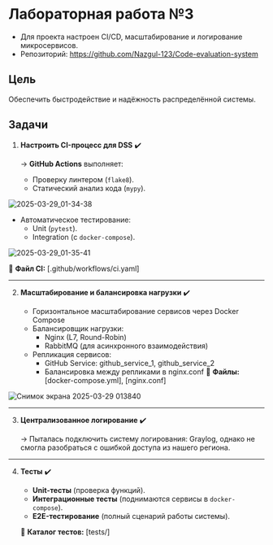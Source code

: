 # Лабораторная работа №3 
* Для проекта настроен CI/CD, масштабирование и логирование микросервисов.  
* Репозиторий: https://github.com/Nazgul-123/Code-evaluation-system

## Цель  

Обеспечить быстродействие и надёжность распределённой системы.  

## Задачи  

1. **Настроить CI-процесс для DSS** ✔️  

   → **GitHub Actions** выполняет:  
   - Проверку линтером (`flake8`).  
   - Статический анализ кода (`mypy`).

![2025-03-29_01-34-38](https://github.com/user-attachments/assets/b9f9a555-96b9-4fa4-8f01-0225e70f4305)

   - Автоматическое тестирование:  
     - Unit (`pytest`).  
     - Integration (с `docker-compose`). 

![2025-03-29_01-35-41](https://github.com/user-attachments/assets/f800c3ad-1378-4040-997a-3b7472eed976)

   📄 **Файл CI:** [.github/workflows/ci.yaml]
   
---

2. **Масштабирование и балансировка нагрузки** ✔️  

   - Горизонтальное масштабирование сервисов через Docker Compose
   - Балансировщик нагрузки:
      - Nginx (L7, Round-Robin)
      - RabbitMQ (для асинхронного взаимодействия)
   -  Репликация сервисов:
      - GitHub Service: github_service_1, github_service_2
      - Балансировка между репликами в nginx.conf
   📄 **Файлы:** [docker-compose.yml],  [nginx.conf]

![Снимок экрана 2025-03-29 013840](https://github.com/user-attachments/assets/09da507d-fcff-4504-b389-d603a8713efe)

---

3. **Централизованное логирование** ✔️  

   → Пыталась подключить систему логирования: Graylog, однако не смогла разобраться с ошибкой доступа из нашего региона.

---

4. **Тесты** ✔️ 

   - **Unit-тесты** (проверка функций).  
   - **Интеграционные тесты** (поднимаются сервисы в `docker-compose`).  
   - **E2E-тестирование** (полный сценарий работы системы).  

   📄 **Каталог тестов:** [tests/]  
